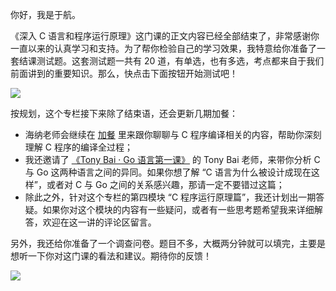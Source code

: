 你好，我是于航。

《深入 C 语言和程序运行原理》这门课的正文内容已经全部结束了，非常感谢你一直以来的认真学习和支持。为了帮你检验自己的学习效果，我特意给你准备了一套结课测试题。这套测试题一共有 20 道，有单选，也有多选，考点都来自于我们前面讲到的重要知识。那么，快点击下面按钮开始测试吧！

[![](https://static001.geekbang.org/resource/image/28/a4/28d1be62669b4f3cc01c36466bf811a4.png?wh=1142*201)](http://time.geekbang.org/quiz/intro?act_id=2945&exam_id=7785)

按规划，这个专栏接下来除了结束语，还会更新几期加餐：

- 海纳老师会继续在 [加餐](https://time.geekbang.org/column/article/491633) 里来跟你聊聊与 C 程序编译相关的内容，帮助你深刻理解 C 程序的编译全过程；
- 我还邀请了 [《Tony Bai · Go 语言第一课》](https://time.geekbang.org/column/intro/100093501) 的 Tony Bai 老师，来带你分析 C 与 Go 这两种语言之间的异同。如果你想了解 “C 语言为什么被设计成现在这样”，或者对 C 与 Go 之间的关系感兴趣，那请一定不要错过这篇；
- 除此之外，针对这个专栏的第四模块 “C 程序运行原理篇”，我还计划出一期答疑。如果你对这个模块的内容有一些疑问，或者有一些思考题希望我来详细解答，欢迎在这一讲的评论区留言。

另外，我还给你准备了一个调查问卷。题目不多，大概两分钟就可以填完，主要是想听一下你对这门课的看法和建议。期待你的反馈！

[![](https://static001.geekbang.org/resource/image/c5/cb/c5948bfa733fbbd183f01194cfd878cb.jpg?wh=1142x801)](https://jinshuju.net/f/wi5O17)